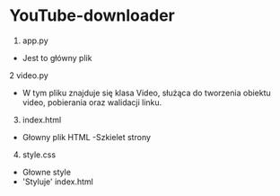 # YouTube-downloader
1. app.py 
  - Jest to główny plik
  
2 video.py 
  - W tym pliku znajduje się klasa Video, służąca do tworzenia obiektu video, pobierania oraz walidacji linku. 
3. index.html
  - Głowny plik HTML
  -Szkielet strony
4. style.css
  - Głowne style 
  - 'Styluje' index.html
  

